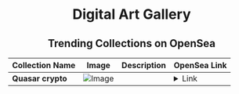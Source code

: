 <div align="center">

# Digital Art Gallery

## Trending Collections on OpenSea

| Collection Name                       | Image                                                                                     | Description                       | OpenSea Link                                                                                          |
|---------------------------------------|-------------------------------------------------------------------------------------------|-----------------------------------|--------------------------------------------------------------------------------------------------------|
| **Quasar crypto** | ![Image](https://i.seadn.io/s/raw/files/3a763fb3c4b5a36ae3c20dcc102c060c.jpg?w=500&auto=format?w=200&auto=format) |  | <details><summary>Link</summary>[Quasar crypto](https://opensea.io/collection/quasar-crypto)</details> |

</div>